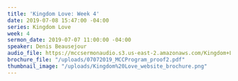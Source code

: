 ```yaml
---
title: 'Kingdom Love: Week 4'
date: 2019-07-08 15:47:00 -04:00
series: Kingdom Love
week: 4
sermon_date: 2019-07-07 11:00:00 -04:00
speaker: Denis Beausejour
audio_file: https://mccsermonaudio.s3.us-east-2.amazonaws.com/Kingdom+Love_+Week+4.lite.mp3
brochure_file: "/uploads/07072019_MCCProgram_proof2.pdf"
thumbnail_image: "/uploads/Kingdom%20Love_website_brochure.png"
---
```


